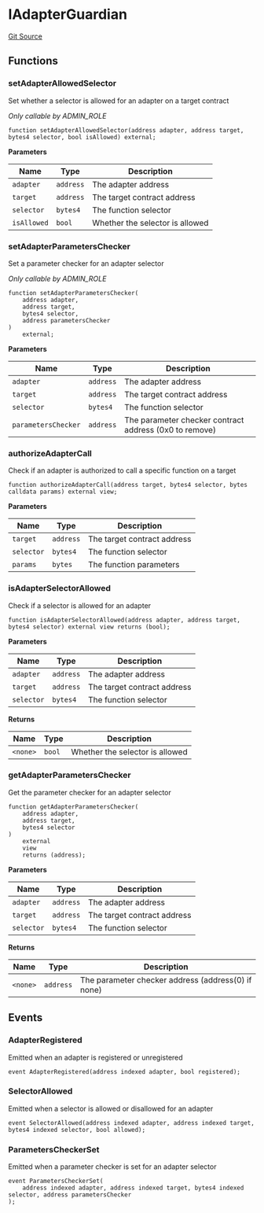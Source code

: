 # IAdapterGuardian
[Git Source](https://github.com/VerisLabs/KAM/blob/e73c6a1672196804f5e06d5429d895045a4c6974/src/interfaces/modules/IAdapterGuardian.sol)


## Functions
### setAdapterAllowedSelector

Set whether a selector is allowed for an adapter on a target contract

*Only callable by ADMIN_ROLE*


```solidity
function setAdapterAllowedSelector(address adapter, address target, bytes4 selector, bool isAllowed) external;
```
**Parameters**

|Name|Type|Description|
|----|----|-----------|
|`adapter`|`address`|The adapter address|
|`target`|`address`|The target contract address|
|`selector`|`bytes4`|The function selector|
|`isAllowed`|`bool`|Whether the selector is allowed|


### setAdapterParametersChecker

Set a parameter checker for an adapter selector

*Only callable by ADMIN_ROLE*


```solidity
function setAdapterParametersChecker(
    address adapter,
    address target,
    bytes4 selector,
    address parametersChecker
)
    external;
```
**Parameters**

|Name|Type|Description|
|----|----|-----------|
|`adapter`|`address`|The adapter address|
|`target`|`address`|The target contract address|
|`selector`|`bytes4`|The function selector|
|`parametersChecker`|`address`|The parameter checker contract address (0x0 to remove)|


### authorizeAdapterCall

Check if an adapter is authorized to call a specific function on a target


```solidity
function authorizeAdapterCall(address target, bytes4 selector, bytes calldata params) external view;
```
**Parameters**

|Name|Type|Description|
|----|----|-----------|
|`target`|`address`|The target contract address|
|`selector`|`bytes4`|The function selector|
|`params`|`bytes`|The function parameters|


### isAdapterSelectorAllowed

Check if a selector is allowed for an adapter


```solidity
function isAdapterSelectorAllowed(address adapter, address target, bytes4 selector) external view returns (bool);
```
**Parameters**

|Name|Type|Description|
|----|----|-----------|
|`adapter`|`address`|The adapter address|
|`target`|`address`|The target contract address|
|`selector`|`bytes4`|The function selector|

**Returns**

|Name|Type|Description|
|----|----|-----------|
|`<none>`|`bool`|Whether the selector is allowed|


### getAdapterParametersChecker

Get the parameter checker for an adapter selector


```solidity
function getAdapterParametersChecker(
    address adapter,
    address target,
    bytes4 selector
)
    external
    view
    returns (address);
```
**Parameters**

|Name|Type|Description|
|----|----|-----------|
|`adapter`|`address`|The adapter address|
|`target`|`address`|The target contract address|
|`selector`|`bytes4`|The function selector|

**Returns**

|Name|Type|Description|
|----|----|-----------|
|`<none>`|`address`|The parameter checker address (address(0) if none)|


## Events
### AdapterRegistered
Emitted when an adapter is registered or unregistered


```solidity
event AdapterRegistered(address indexed adapter, bool registered);
```

### SelectorAllowed
Emitted when a selector is allowed or disallowed for an adapter


```solidity
event SelectorAllowed(address indexed adapter, address indexed target, bytes4 indexed selector, bool allowed);
```

### ParametersCheckerSet
Emitted when a parameter checker is set for an adapter selector


```solidity
event ParametersCheckerSet(
    address indexed adapter, address indexed target, bytes4 indexed selector, address parametersChecker
);
```

